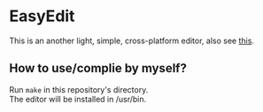 # EasyEdit
This is an another light, simple, cross-platform editor, also see [this](https://github.com/g1thubhack3r/SimpleEdit).  
## How to use/complie by myself?
Run `make` in this repository's directory.  
The editor will be installed in /usr/bin.  
